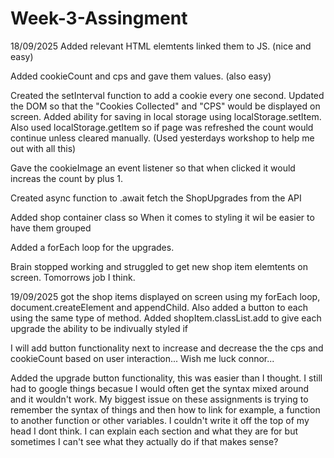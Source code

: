 # Week-3-Assingment

18/09/2025
Added relevant HTML elemtents linked them to JS. (nice and easy)

Added cookieCount and cps and gave them values. (also easy)

Created the setInterval function to add a cookie every one second. Updated the DOM so that the "Cookies Collected" and "CPS" would be displayed on screen.
Added ability for saving in local storage using localStorage.setItem. Also used localStorage.getItem so if page was refreshed the count would continue unless cleared manually. (Used yesterdays workshop to help me out with all this)

Gave the cookieImage an event listener so that when clicked it would increas the count by plus 1.

Created async function to .await fetch the ShopUpgrades from the API

Added shop container class so When it comes to styling it wil be easier to have them grouped

Added a forEach loop for the upgrades.

Brain stopped working and struggled to get new shop item elemtents on screen. Tomorrows job I think.

19/09/2025
got the shop items displayed on screen using my forEach loop, document.createElement and appendChild. Also added a button to each using the same type of method.
Added shopItem.classList.add to give each upgrade the ability to be indivually styled if

I will add button functionality next to increase and decrease the the cps and cookieCount based on user interaction... Wish me luck connor...

Added the upgrade button functionality, this was easier than I thought. I still had to google things becasue I would often get the syntax mixed around and it wouldn't work. My biggest issue on these assignments is trying to remember the syntax of things and then how to link for example, a function to another function or other variables. I couldn't write it off the top of my head I dont think. I can explain each section and what they are for but sometimes I can't see what they actually do if that makes sense?
